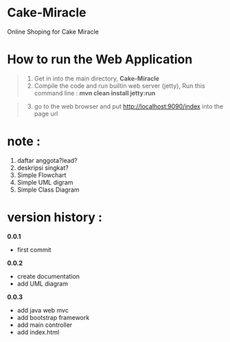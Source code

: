 # Cake-Miracle
Online Shoping for Cake Miracle

# How to run the Web Application 
>1. Get in into the main directory, **Cake-Miracle**
>2. Compile the code and run builtin web server (jetty), Run this command line :
    **mvn clean install jetty:run**
    
>3. go to the web browser and put [http://localhost:9090/index](http://localhost:9090/index) into the page url

note :
======
1. daftar anggota?lead?
2. deskripsi singkat?
3. Simple Flowchart 
4. Simple UML digram
5. Simple Class Diagram

version history :
=================
**0.0.1**

* first commit

**0.0.2**

* create documentation
* add UML diagram

**0.0.3**

* add java web mvc
* add bootstrap framework
* add main controller
* add index.html
